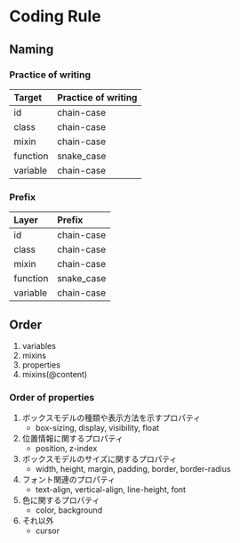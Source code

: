 # Coding Rule
## Naming
### Practice of writing
| Target     | Practice of writing |
|:-----------|:------------|
| id         | chain-case  |
| class      | chain-case  |
| mixin      | chain-case  |
| function   | snake_case  |
| variable   | chain-case  |

### Prefix
| Layer      | Prefix |
|:-----------|:------------|
| id         | chain-case  |
| class      | chain-case  |
| mixin      | chain-case  |
| function   | snake_case  |
| variable   | chain-case  |

## Order
1. variables
2. mixins
3. properties
4. mixins(@content)

### Order of properties
1. ボックスモデルの種類や表示方法を示すプロパティ
    - box-sizing, display, visibility, float
2. 位置情報に関するプロパティ
    - position, z-index
3. ボックスモデルのサイズに関するプロパティ
    - width, height, margin, padding, border, border-radius
4. フォント関連のプロパティ
    - text-align, vertical-align, line-height, font
5. 色に関するプロパティ
    - color, background
6. それ以外
    - cursor